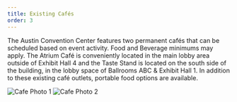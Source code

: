 ```yaml
---
title: Existing Cafés
order: 3
---
```


The Austin Convention Center features two permanent cafés that can be scheduled based on event activity. Food and Beverage minimums may apply. The Atrium Café is conveniently located in the main lobby area outside of Exhibit Hall 4 and the Taste Stand is located on the south side of the building, in the lobby space of Ballrooms ABC &amp; Exhibit Hall 1. In addition to these existing café outlets, portable food options are available.

![Cafe Photo 1](../assets/images/photos/taste-stand.jpg)
![Cafe Photo 2](../assets/images/photos/atrium-cafe.jpg)
